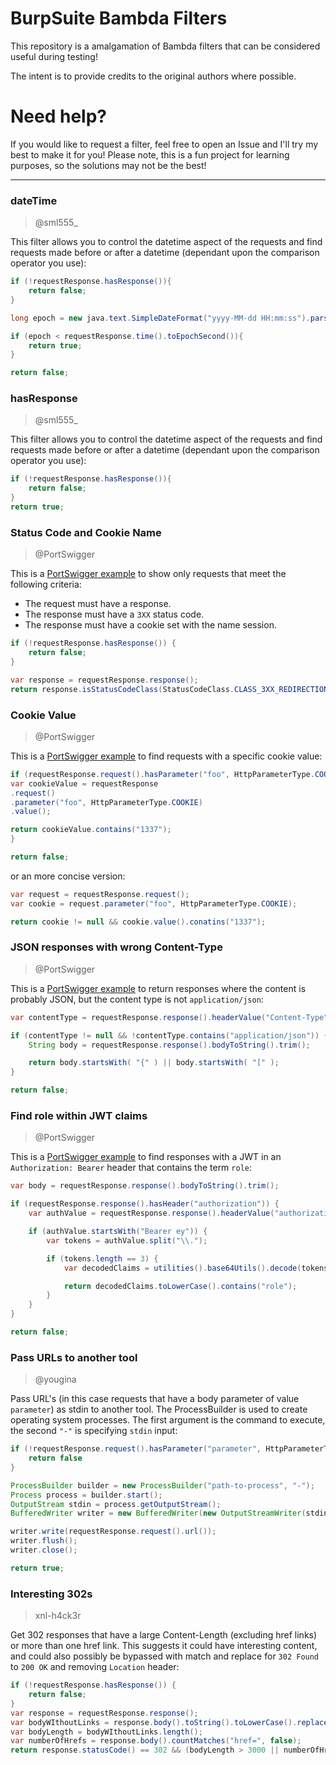 # BurpSuite Bambda Filters

This repository is a amalgamation of Bambda filters that can be considered useful during testing!

The intent is to provide credits to the original authors where possible.

# Need help?

If you would like to request a filter, feel free to open an Issue and I'll try my best to make it for you! Please note, this is a fun project for learning purposes, so the solutions may not be the best!

---

### dateTime

> @sml555\_

This filter allows you to control the datetime aspect of the requests and find requests made before or after a datetime (dependant upon the comparison operator you use):

```java
if (!requestResponse.hasResponse()){
    return false;
}

long epoch = new java.text.SimpleDateFormat("yyyy-MM-dd HH:mm:ss").parse("2023-01-01 00:00:00").getTime() / 1000;

if (epoch < requestResponse.time().toEpochSecond()){
	return true;
}

return false;
```

### hasResponse

> @sml555\_

This filter allows you to control the datetime aspect of the requests and find requests made before or after a datetime (dependant upon the comparison operator you use):

```java
if (!requestResponse.hasResponse()){
    return false;
}
return true;
```

### Status Code and Cookie Name

> @PortSwigger

This is a [PortSwigger example](https://portswigger.net/burp/documentation/desktop/tools/proxy/http-history/bambdas) to show only requests that meet the following criteria:

- The request must have a response.
- The response must have a `3XX` status code.
- The response must have a cookie set with the name session.

```java
if (!requestResponse.hasResponse()) {
    return false;
}

var response = requestResponse.response();
return response.isStatusCodeClass(StatusCodeClass.CLASS_3XX_REDIRECTION) && response.hasCookie("session");
```

### Cookie Value

> @PortSwigger

This is a [PortSwigger example](https://portswigger.net/blog/introducing-bambdas) to find requests with a specific cookie value:

```java
if (requestResponse.request().hasParameter("foo", HttpParameterType.COOKIE)) {
var cookieValue = requestResponse
.request()
.parameter("foo", HttpParameterType.COOKIE)
.value();

return cookieValue.contains("1337");
}

return false;
```

or an more concise version:

```java
var request = requestResponse.request();
var cookie = request.parameter("foo", HttpParameterType.COOKIE);

return cookie != null && cookie.value().conatins("1337");
```

### JSON responses with wrong Content-Type

> @PortSwigger

This is a [PortSwigger example](https://portswigger.net/blog/introducing-bambdas) to return responses where the content is probably JSON, but the content type is not `application/json`:

```java
var contentType = requestResponse.response().headerValue("Content-Type");

if (contentType != null && !contentType.contains("application/json")) {
    String body = requestResponse.response().bodyToString().trim();

    return body.startsWith( "{" ) || body.startsWith( "[" );
}

return false;
```

### Find role within JWT claims

> @PortSwigger

This is a [PortSwigger example](https://portswigger.net/blog/introducing-bambdas) to find responses with a JWT in an `Authorization: Bearer` header that contains the term `role`:

```java
var body = requestResponse.response().bodyToString().trim();

if (requestResponse.response().hasHeader("authorization")) {
    var authValue = requestResponse.response().headerValue("authorization");

    if (authValue.startsWith("Bearer ey")) {
        var tokens = authValue.split("\\.");

        if (tokens.length == 3) {
            var decodedClaims = utilities().base64Utils().decode(tokens[1], Base64DecodingOptions.URL).toString();

            return decodedClaims.toLowerCase().contains("role");
        }
    }
}

return false;
```

### Pass URLs to another tool

> @yougina

Pass URL's (in this case requests that have a body parameter of value `parameter`) as stdin to another tool.
The ProcessBuilder is used to create operating system processes. The first argument is the command to execute, the second `"-"` is specifying `stdin` input:

```java
if (!requestResponse.request().hasParameter("parameter", HttpParameterType.BODY)) {
	return false
}

ProcessBuilder builder = new ProcessBuilder("path-to-process", "-");
Process process = builder.start();
OutputStream stdin = process.getOutputStream();
BufferedWriter writer = new BufferedWriter(new OutputStreamWriter(stdin));

writer.write(requestResponse.request().url());
writer.flush();
writer.close();

return true;
```

### Interesting 302s

> xnl-h4ck3r

Get 302 responses that have a large Content-Length (excluding href links) or more than one href link. This suggests it could have interesting content, and could also possibly be bypassed with match and replace for `302 Found` to `200 OK` and removing `Location` header:

```java
if (!requestResponse.hasResponse()) {
    return false;
}
var response = requestResponse.response();
var bodyWIthoutLinks = response.body().toString().toLowerCase().replaceAll("<a.*</a>", "");
var bodyLength = bodyWIthoutLinks.length();
var numberOfHrefs = response.body().countMatches("href=", false);
return response.statusCode() == 302 && (bodyLength > 3000 || numberOfHrefs > 1);
```
